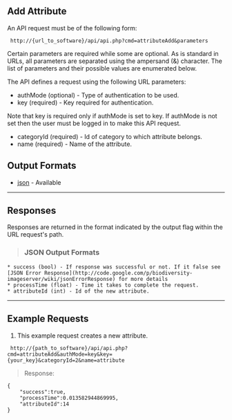 ## Add Attribute ##

An API request must be of the following form:

```
 http://{url_to_software}/api/api.php?cmd=attributeAdd&parameters
```

Certain parameters are required while some are optional. As is standard in URLs, all parameters are separated using the ampersand (&) character. The list of parameters and their possible values are enumerated below.

The API defines a request using the following URL parameters:

  * authMode (optional) - Type of authentication to be used.
  * key (required) - Key required for authentication.

Note that key is required only if authMode is set to key. If authMode is not set then the user must be logged in to make this API request.

  * categoryId (required) - Id of category to which attribute belongs.
  * name (required) - Name of the attribute.

## Output Formats ##

  * [json](#JSON_Output_Formats.md) - Available


---

## Responses ##

Responses are returned in the format indicated by the output flag within the URL request's path.

> ### JSON Output Formats ###
    * success (bool) - If response was successful or not. If it false see [JSON Error Response](http://code.google.com/p/biodiversity-imageserver/wiki/jsonErrorResponse) for more details
    * processTime (float) - Time it takes to complete the request.
    * attributeId (int) - Id of the new attribute.


---

## Example Requests ##

1. This example request creates a new attribute.

```
 http://{path_to_software}/api/api.php?cmd=attributeAdd&authMode=key&key={your_key}&categoryId=2&name=attribute
```

> Response:
```
{
    "success":true,
    "processTime":0.013582944869995,
    "attributeId":14
}
```